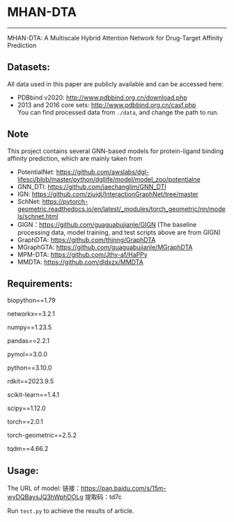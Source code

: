 # MHAN-DTA
---
MHAN-DTA: A Multiscale Hybrid Attention  Network for Drug-Target Affinity Prediction

## Datasets:
All data used in this paper are publicly available and can be accessed here:  
- PDBbind v2020: http://www.pdbbind.org.cn/download.php  
- 2013 and 2016 core sets: http://www.pdbbind.org.cn/casf.php  
You can find processed data from `./data`, and change the path to run.

## Note 

This project contains several GNN-based models for protein-ligand binding affinity prediction, which are mainly taken from  
- PotentialNet: https://github.com/awslabs/dgl-lifesci/blob/master/python/dgllife/model/model_zoo/potentialne  
- GNN_DTI: https://github.com/jaechanglim/GNN_DTI  
- IGN: https://github.com/zjujdj/InteractionGraphNet/tree/master  
- SchNet: https://pytorch-geometric.readthedocs.io/en/latest/_modules/torch_geometric/nn/models/schnet.html  
- GIGN：https://github.com/guaguabujianle/GIGN (The baseline processing data, model training, and test scripts above are from GIGN)  
- GraphDTA: https://github.com/thinng/GraphDTA   
- MGraphGTA: https://github.com/guaguabujianle/MGraphDTA   
- MPM-DTA: https://github.com/Jthy-af/HaPPy   
- MMDTA: https://github.com/dldxzx/MMDTA   

## Requirements:
biopython==1.79

networkx==3.2.1

numpy==1.23.5

pandas==2.2.1

pymol==3.0.0

python==3.10.0

rdkit==2023.9.5

scikit-learn==1.4.1

scipy==1.12.0

torch==2.0.1 

torch-geometric==2.5.2

tqdm==4.66.2
## Usage:
The URL of model: 链接：https://pan.baidu.com/s/15m-wyDQBaysJQ3hWphDOLg 提取码：td7c 

Run `test.py` to achieve the results of article.

